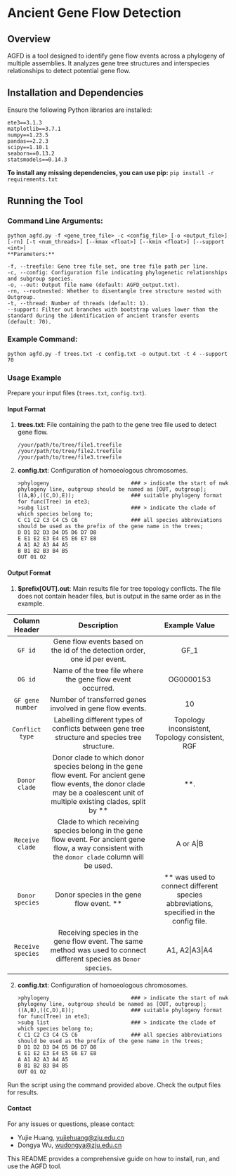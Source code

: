 # Ancient Gene Flow Detection

## Overview
AGFD is a tool designed to identify gene flow events across a phylogeny of multiple assemblies. It analyzes gene tree structures and interspecies relationships to detect potential gene flow.

## Installation and Dependencies
Ensure the following Python libraries are installed:
```
ete3==3.1.3
matplotlib==3.7.1
numpy==1.23.5
pandas==2.2.3
scipy==1.10.1
seaborn==0.13.2
statsmodels==0.14.3
```
**To install any missing dependencies, you can use pip:**
`pip install -r requirements.txt`


## Running the Tool

### Command Line Arguments:
```
python agfd.py -f <gene_tree_file> -c <config_file> [-o <output_file>] [-rn] [-t <num_threads>] [--kmax <float>] [--kmin <float>] [--support <int>]
**Parameters:**

-f, --treefile: Gene tree file set, one tree file path per line.
-c, --config: Configuration file indicating phylogenetic relationships and subgroup species.
-o, --out: Output file name (default: AGFD_output.txt).
-rn, --rootnested: Whether to disentangle tree structure nested with Outgroup.
-t, --thread: Number of threads (default: 1).
--support: Filter out branches with bootstrap values lower than the standard during the identification of ancient transfer events (default: 70).
```
### Example Command:

`python agfd.py -f trees.txt -c config.txt -o output.txt -t 4 --support 70`


### Usage Example
Prepare your input files (`trees.txt`, `config.txt`).

#### Input Format

1. **trees.txt**: File containing the path to the gene tree file used to detect gene flow.
    ```
    /your/path/to/tree/file1.treefile
    /your/path/to/tree/file2.treefile
    /your/path/to/tree/file3.treefile
    ```

2. **config.txt**: Configuration of homoeologous chromosomes.
    ```
    >phylogeny							### > indicate the start of nwk phylogeny line, outgroup should be named as [OUT, outgroup];
    ((A,B),((C,D),E));					### suitable phylogeny format for func(Tree) in ete3;
    >subg list							### > indicate the clade of which species belong to;
    C C1 C2 C3 C4 C5 C6 				### all species abbreviations should be used as the prefix of the gene name in the trees; 
    D D1 D2 D3 D4 D5 D6 D7 D8
    E E1 E2 E3 E4 E5 E6 E7 E8
    A A1 A2 A3 A4 A5
    B B1 B2 B3 B4 B5
    OUT O1 O2
    ```

#### Output Format

1. **$prefix[**OUT**].out**: Main results file for tree topology conflicts. The file does not contain header files, but is output in the same order as in the example.

| Column Header     | Description                                                                                                                                                                                  | Example Value                                 |
|:-----------------:|:--------------------------------------------------------------------------------------------------------------------------------------------------------------------------------------------:|:---------------------------------------------:|
| `GF id`           | Gene flow events based on the id of the detection order, one id per event.                                                                                                               | GF_1                                          |
| `OG id`           | Name of the tree file where the gene flow event occurred.                                                                                                                                 | OG0000153                                     |
| `GF gene number`  | Number of transferred genes involved in gene flow events.                                                                                                                                | 10                                            |
| `Conflict type`   | Labelling different types of conflicts between gene tree structure and species tree structure.                                                                                            | Topology inconsistent, Topology consistent, RGF |
| `Donor clade`     | Donor clade to which donor species belong in the gene flow event. For ancient gene flow events, the donor clade may be a coalescent unit of multiple existing clades, split by **|**. | A or A|B                                      |
| `Receive clade`   | Clade to which receiving species belong in the gene flow event. For ancient gene flow, a way consistent with the `donor clade` column will be used.                                        | A or A\|B                                      |
| `Donor species`   | Donor species in the gene flow event. **|** was used to connect different species abbreviations, specified in the config file.                                                          | D1, D2\|D3\|D4                                  |
| `Receive species` | Receiving species in the gene flow event. The same method was used to connect different species as `Donor species`.                                                                       | A1, A2\|A3\|A4                                  |

2. **config.txt**: Configuration of homoeologous chromosomes.
    ```
    >phylogeny							### > indicate the start of nwk phylogeny line, outgroup should be named as [OUT, outgroup];
    ((A,B),((C,D),E));					### suitable phylogeny format for func(Tree) in ete3;
    >subg list							### > indicate the clade of which species belong to;
    C C1 C2 C3 C4 C5 C6 				### all species abbreviations should be used as the prefix of the gene name in the trees; 
    D D1 D2 D3 D4 D5 D6 D7 D8
    E E1 E2 E3 E4 E5 E6 E7 E8
    A A1 A2 A3 A4 A5
    B B1 B2 B3 B4 B5
    OUT O1 O2
    ```

Run the script using the command provided above. Check the output files for results.

#### Contact
For any issues or questions, please contact:
- Yujie Huang, yujiehuang@zju.edu.cn
- Dongya Wu, wudongya@zju.edu.cn

This README provides a comprehensive guide on how to install, run, and use the AGFD tool.
